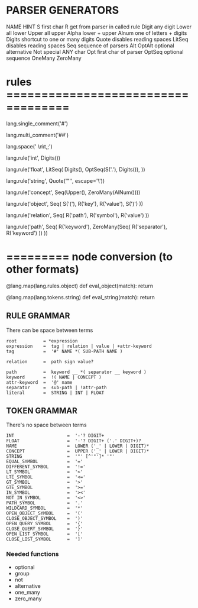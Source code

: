 # PARSER GENERATORS
NAME         HINT
S            first char
R            get from parser in called rule
Digit        any digit
Lower        all lower
Upper        all upper
Alpha        lower + upper
Alnum        one of letters + digits
Digits       shortcut to one or many digits
Quote        disables reading spaces
LitSeq       disables reading spaces
Seq          sequence of parsers
Alt
OptAlt       optional alternative
Not          special ANY char
Opt          first char of parser
OptSeq       optional sequence
OneMany
ZeroMany

# rules ===================================
lang.single_comment('#')

lang.multi_comment('##')

lang.space(' \n\t,;')

lang.rule('int', Digits())

lang.rule('float', LitSeq(
    Digits(),
    OptSeq(S('.'), Digits()),
))

lang.rule('string', Quote('"\'', escape='\\'))

lang.rule('concept', Seq(Upper(), ZeroMany(AlNum())))

lang.rule('object', Seq(
    S('('),
    R('key'), R('value'),
    S(')')
))

lang.rule('relation', Seq(
    R('path'), R('symbol'), R('value')
))

lang.rule('path', Seq(
    R('keyword'),
    ZeroMany(Seq(
        R('separator'), R('keyword')
    ))
))



# ========= node conversion (to other formats)

@lang.map(lang.rules.object)
def eval_object(match):
    return


@lang.map(lang.tokens.string)
def eval_string(match):
    return


## RULE GRAMMAR

There can be space between terms

```
root          = *expression
expression    =  tag | relation | value | +attr-keyword
tag           =  '#' NAME *( SUB-PATH NAME )

relation      =  path sign value?

path          =  keyword __ *( separator __ keyword )
keyword       =  !( NAME | CONCEPT )
attr-keyword  =  '@' name
separator     =  sub-path | !attr-path
literal       =  STRING | INT | FLOAT
```

## TOKEN GRAMMAR

There's no space between terms

```
INT                    =  '-'? DIGIT+
FLOAT                  =  '-'? DIGIT+ ('.' DIGIT+)?
NAME                   =  LOWER ('_' | LOWER | DIGIT)*
CONCEPT                =  UPPER ('_' | LOWER | DIGIT)*
STRING                 =  '"' [^'"']* '"'
EQUAL_SYMBOL           =  '='
DIFFERENT_SYMBOL       =  '!='
LT_SYMBOL              =  '<'
LTE_SYMBOL             =  '<='
GT_SYMBOL              =  '>'
GTE_SYMBOL             =  '>='
IN_SYMBOL              =  '><'
NOT_IN_SYMBOL          =  '<>'
PATH_SYMBOL            =  '.'
WILDCARD_SYMBOL        =  '*'
OPEN_OBJECT_SYMBOL     =  '('
CLOSE_OBJECT_SYMBOL    =  ')'
OPEN_QUERY_SYMBOL      =  '{'
CLOSE_QUERY_SYMBOL     =  '}'
OPEN_LIST_SYMBOL       =  '['
CLOSE_LIST_SYMBOL      =  ']'
```

### Needed functions
- optional
- group
- not
- alternative
- one_many
- zero_many